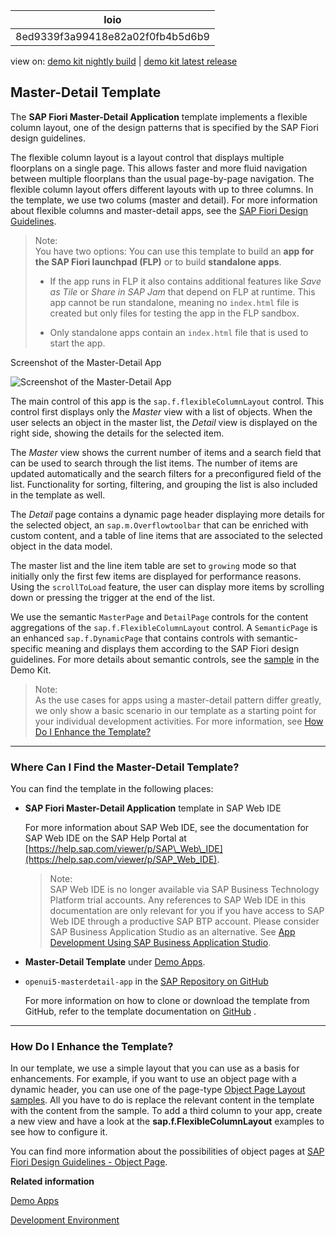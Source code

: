 <!-- loio8ed9339f3a99418e82a02f0fb4b5d6b9 -->

| loio |
| -----|
| 8ed9339f3a99418e82a02f0fb4b5d6b9 |

<div id="loio">

view on: [demo kit nightly build](https://openui5nightly.hana.ondemand.com/#/topic/8ed9339f3a99418e82a02f0fb4b5d6b9) | [demo kit latest release](https://openui5.hana.ondemand.com/#/topic/8ed9339f3a99418e82a02f0fb4b5d6b9)</div>

## Master-Detail Template

The **SAP Fiori Master-Detail Application** template implements a flexible column layout, one of the design patterns that is specified by the SAP Fiori design guidelines.

The flexible column layout is a layout control that displays multiple floorplans on a single page. This allows faster and more fluid navigation between multiple floorplans than the usual page-by-page navigation. The flexible column layout offers different layouts with up to three columns. In the template, we use two colums \(master and detail\). For more information about flexible columns and master-detail apps, see the  [SAP Fiori Design Guidelines](https://experience.sap.com/fiori-design-web/).

> Note:  
> You have two options: You can use this template to build an **app for the SAP Fiori launchpad \(FLP\)** or to build **standalone apps**.
> 
> -   If the app runs in FLP it also contains additional features like *Save as Tile* or *Share in SAP Jam* that depend on FLP at runtime. This app cannot be run standalone, meaning no `index.html` file is created but only files for testing the app in the FLP sandbox.
> 
> -   Only standalone apps contain an `index.html` file that is used to start the app.

   
  
Screenshot of the Master-Detail App<a name="loio8ed9339f3a99418e82a02f0fb4b5d6b9__fig_jjm_khh_bt"/>

 ![](loio2d145878ee8d475da971b21419109ce8_HiRes.jpg "Screenshot of the Master-Detail App") 

The main control of this app is the `sap.f.flexibleColumnLayout` control. This control first displays only the *Master* view with a list of objects. When the user selects an object in the master list, the *Detail* view is displayed on the right side, showing the details for the selected item.

The *Master* view shows the current number of items and a search field that can be used to search through the list items. The number of items are updated automatically and the search filters for a preconfigured field of the list. Functionality for sorting, filtering, and grouping the list is also included in the template as well.

The *Detail* page contains a dynamic page header displaying more details for the selected object, an `sap.m.Overflowtoolbar` that can be enriched with custom content, and a table of line items that are associated to the selected object in the data model.

The master list and the line item table are set to `growing` mode so that initially only the first few items are displayed for performance reasons. Using the `scrollToLoad` feature, the user can display more items by scrolling down or pressing the trigger at the end of the list.

We use the semantic `MasterPage` and `DetailPage` controls for the content aggregations of the `sap.f.FlexibleColumnLayout` control. A `SemanticPage` is an enhanced `sap.f.DynamicPage` that contains controls with semantic-specific meaning and displays them according to the SAP Fiori design guidelines. For more details about semantic controls, see the [sample](https://openui5.hana.ondemand.com/#/api/sap.f.semantic.SemanticPage/samples) in the Demo Kit.

> Note:  
> As the use cases for apps using a master-detail pattern differ greatly, we only show a basic scenario in our template as a starting point for your individual development activities. For more information, see [How Do I Enhance the Template?](Master-Detail_Template_8ed9339.md#loio8ed9339f3a99418e82a02f0fb4b5d6b9__section_EnhanceTemplate)

***

<a name="loio8ed9339f3a99418e82a02f0fb4b5d6b9__section_els_xvw_k1b"/>

### Where Can I Find the Master-Detail Template?

You can find the template in the following places:

-   **SAP Fiori Master-Detail Application** template in SAP Web IDE

    For more information about SAP Web IDE, see the documentation for SAP Web IDE on the SAP Help Portal at [https://help.sap.com/viewer/p/SAP\_Web\_IDE](https://help.sap.com/viewer/p/SAP_Web_IDE).

    > Note:  
    > SAP Web IDE is no longer available via SAP Business Technology Platform trial accounts. Any references to SAP Web IDE in this documentation are only relevant for you if you have access to SAP Web IDE through a productive SAP BTP account. Please consider SAP Business Application Studio as an alternative. See [App Development Using SAP Business Application Studio](App_Development_Using_SAP_Business_Application_Studio_6bbad66.md).

-   **Master-Detail Template** under [Demo Apps](https://openui5.hana.ondemand.com/#demoapps.html).

-   `openui5-masterdetail-app` in the [SAP Repository on GitHub](https://github.com/SAP)

    For more information on how to clone or download the template from GitHub, refer to the template documentation on [GitHub]() .


***

<a name="loio8ed9339f3a99418e82a02f0fb4b5d6b9__section_EnhanceTemplate"/>

### How Do I Enhance the Template?

In our template, we use a simple layout that you can use as a basis for enhancements. For example, if you want to use an object page with a dynamic header, you can use one of the page-type [Object Page Layout samples](https://openui5.hana.ondemand.com/#/sample/sap.uxap.sample.ObjectPageDynamicHeader/preview). All you have to do is replace the relevant content in the template with the content from the sample. To add a third column to your app, create a new view and have a look at the **sap.f.FlexibleColumnLayout** examples to see how to configure it.

You can find more information about the possibilities of object pages at [SAP Fiori Design Guidelines - Object Page](https://experience.sap.com/fiori-design-web/object-page/).

**Related information**  


[Demo Apps](Demo_Apps_a3ab54e.md)

[Development Environment](Development_Environment_7bb04e0.md)

